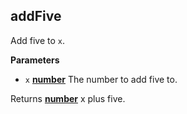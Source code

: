 <!-- Generated by documentation.js. Update this documentation by updating the source code. -->

## addFive

Add five to `x`.

**Parameters**

-   `x` **[number](https://developer.mozilla.org/en-US/docs/Web/JavaScript/Reference/Global_Objects/Number)** The number to add five to.

Returns **[number](https://developer.mozilla.org/en-US/docs/Web/JavaScript/Reference/Global_Objects/Number)** x plus five.
